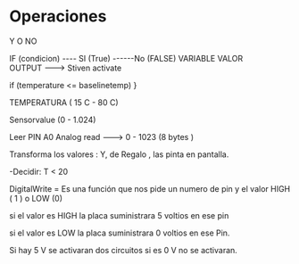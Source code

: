 # Operaciones 

Y
O
NO

IF (condicion) ---- SI (True) ------No (FALSE)
    VARIABLE   VALOR          
OUTPUT ---> Stiven activate

if (temperature <= baselinetemp)
}

TEMPERATURA ( 15 C - 80 C)

Sensorvalue (0 - 1.024)



Leer PIN A0
    Analog read ---> 0 - 1023 (8 bytes ) 

Transforma los valores :
          Y, de Regalo , las pinta en pantalla.
         
 -Decidir:
  T < 20 
  
  DigitalWrite = Es una función que nos pide un numero de pin y el valor HIGH ( 1 ) o LOW (0)
  
  si el valor es HIGH la placa suministrara 5 voltios en ese pin 
  
  si el valor es LOW la placa suministrara 0 voltios en ese Pin.
  
  Si hay 5 V se activaran dos circuitos si es 0 V no se activaran.
  
  
  
  
  
  
  
  
  
  
  
  
  
  
  
  
  
  
  
  
  
  
  
  
  
  
  
  
  
  
  
  
  
  
  
  
  
  
  
  
  
  
  
  
  
  
  
  
  
  
  
  
  
  
  
